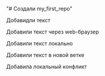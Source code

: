 "# Создали my_first_repo" 

Добавидли текст

Добавили текст через web-браузер

Добавили текст локально

Добавили текст в новой ветке

Добавила локальный конфликт
